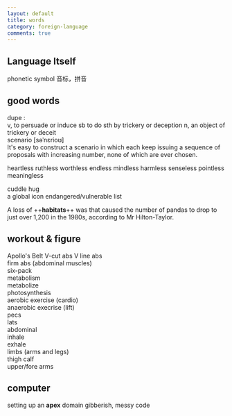 ```yaml
---
layout: default
title: words 
category: foreign-language 
comments: true
---
```



## Language Itself
phonetic symbol 音标，拼音

## good words
dupe :  
v, to persuade or induce sb to do sth by trickery or deception
n, an object of trickery or deceit  
scenario [səˈnɛrioʊ]  
It's easy to construct a scenario in which each keep issuing a sequence of proposals with increasing number, none of which are ever chosen.  

heartless ruthless worthless endless mindless harmless senseless pointless meaningless  

cuddle hug  
a global icon
endangered/vulnerable list

A loss of ++**habitats**++ was that caused the number of pandas to drop to just over 1,200 in the 1980s, according to Mr Hilton-Taylor.

## workout & figure
Apollo's Belt  V-cut abs  V line abs  
firm abs (abdominal muscles)  
six-pack  
metabolism  
metabolize  
photosynthesis  
aerobic exercise (cardio)  
anaerobic execrise (lift)  
pecs  
lats  
abdominal  
inhale  
exhale  
limbs (arms and legs)  
thigh calf  
upper/fore arms  

## computer
setting up an **apex** domain
gibberish, messy code  
